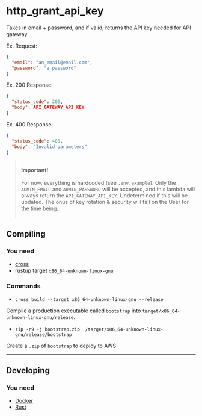 # http_grant_api_key

Takes in email + password, and if valid, returns the API key needed for API gateway.

Ex. Request:

```json
{
  "email": "an_email@email.com",
  "password": "a password"
}
```
Ex. 200 Response:

```json
{
  "status_code": 200,
  "body": API_GATEWAY_API_KEY
}
```

Ex. 400 Response:

```json
{
  "status_code": 400,
  "body": "Invalid parameters"
}
```


><br />**Important!**<br /> <br />For now, everything is hardcoded (see `.env.example`).  Only the `ADMIN_EMAIL` and `ADMIN_PASSWORD` will be accepted, and this lambda will always return the `API_GATEWAY_API_KEY`.  Undetermined if this will be updated.  The onus of key rotation & security will fall on the User for the time being.<br /><br />

## Compiling

### You need

- [cross](https://github.com/rust-embedded/cross)
- rustup target [`x86_64-unknown-linux-gnu`](https://rust-lang.github.io/rustup/cross-compilation.html)

### Commands

- `cross build --target x86_64-unknown-linux-gnu --release`

Compile a production executable called `bootstrap` into `target/x86_64-unknown-linux-gnu/release`.

- `zip -r9 -j bootstrap.zip ./target/x86_64-unknown-linux-gnu/release/bootstrap`

Create a `.zip` of `bootstrap` to deploy to AWS

<hr />

## Developing

### You need

- [Docker](https://www.docker.com/)
- [Rust](https://www.rust-lang.org/)
